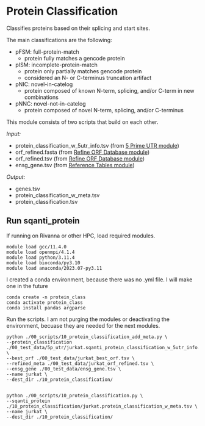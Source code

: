 # Protein Classification 
Classifies proteins based on their splicing and start sites. <br />

The main classifications are the following: <br />
- pFSM: full-protein-match
  - protein fully matches a gencode protein
- pISM: incomplete-protein-match
  - protein only partially matches gencode protein
  - considered an N- or C-terminus truncation artifact
- pNIC: novel-in-catelog
  - protein composed of known N-term, splicing, and/or C-term in new combinations
- pNNC: novel-not-in-catelog
  - protein composed of novel N-term, splicing, and/or C-terminus
  
This module consists of two scripts that build on each other. 

_Input:_ <br />
- protein_classification_w_5utr_info.tsv (from [5 Prime UTR module](https://github.com/efwatts/LRP_Troubleshooting/tree/main/09_5p_utr))
- orf_refined.fasta (from [Refine ORF Database module](https://github.com/efwatts/LRP_Troubleshooting/tree/main/05_refine_orf_database))
- orf_refined.tsv (from [Refine ORF Database module](https://github.com/efwatts/LRP_Troubleshooting/tree/main/05_refine_orf_database))
- ensg_gene.tsv (from [Reference Tables module](https://github.com/efwatts/LRP_Troubleshooting/tree/main/01_reference_tables))
  
_Output:_
- genes.tsv
- protein_classification_w_meta.tsv
- protein_classification.tsv

## Run sqanti_protein
If running on Rivanna or other HPC, load required modules.
```
module load gcc/11.4.0  
module load openmpi/4.1.4
module load python/3.11.4
module load bioconda/py3.10
module load anaconda/2023.07-py3.11
```
I created a conda environment, because there was no .yml file. I will make one in the future
```
conda create -n protein_class
conda activate protein_class
conda install pandas argparse
```
Run the scripts. I am not purging the modules or deactivating the environment, becuase they are needed for the next modules.
```
python ./00_scripts/10_protein_classification_add_meta.py \
--protein_classification  ./00_test_data/5p_utr/jurkat.sqanti_protein_classification_w_5utr_info.tsv \
--best_orf ./00_test_data/jurkat_best_orf.tsv \
--refined_meta ./00_test_data/jurkat_orf_refined.tsv \
--ensg_gene ./00_test_data/ensg_gene.tsv \
--name jurkat \
--dest_dir ./10_protein_classification/


python ./00_scripts/10_protein_classification.py \
--sqanti_protein ./10_protein_classification/jurkat.protein_classification_w_meta.tsv \
--name jurkat \
--dest_dir ./10_protein_classification/
```
